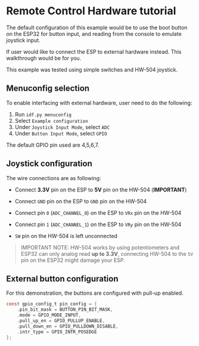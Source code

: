 # Remote Control Hardware tutorial
The default configuration of this example would be to use the boot button on the ESP32 for button input, and reading from the console to emulate joystick input.

If user would like to connect the ESP to external hardware instead. This walkthrough would be for you.

This example was tested using simple switches and HW-504 joystick.

## Menuconfig selection
To enable interfacing with external hardware, user need to do the following:
1. Run `idf.py menuconfig`
2. Select `Example configuration`
3. Under `Joystick Input Mode`, select `ADC`
4. Under `Button Input Mode`, select `GPIO`

The default GPIO pin used are 4,5,6,7. 

## Joystick configuration
The wire connections are as following:

- Connect **3.3V** pin on the ESP to **5V** pin on the HW-504 (**IMPORTANT**)
- Connect `GND` pin on the ESP to `GND` pin on the HW-504
- Connect pin `0` (`ADC_CHANNEL_0`) on the ESP to `VRx` pin on the HW-504
- Connect pin `1` (`ADC_CHANNEL_1`) on the ESP to `VRy` pin on the HW-504

- `SW` pin on the HW-504 is left unconnected

> IMPORTANT NOTE:
> HW-504 works by using potentiometers and ESP32 can only analog read **up to 3.3V**, connecting HW-504 to the `5V` pin on the ESP32 might damage your ESP.

## External button configuration

For this demonstration, the buttons are configured with pull-up enabled. 

```c
const gpio_config_t pin_config = {
    .pin_bit_mask = BUTTON_PIN_BIT_MASK,
    .mode = GPIO_MODE_INPUT,
    .pull_up_en = GPIO_PULLUP_ENABLE,
    .pull_down_en = GPIO_PULLDOWN_DISABLE,
    .intr_type = GPIO_INTR_POSEDGE
};
```